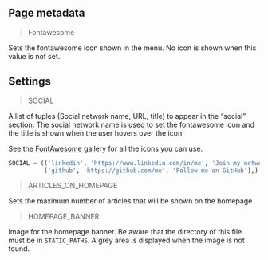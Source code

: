 

## Page metadata

> Fontawesome

Sets the fontawesome icon shown in the menu. No icon is shown when this value is not set.

## Settings

> SOCIAL

A list of tuples (Social network name, URL, title) to appear in the “social” section. 
The social network name is used to set the fontawesome icon and the title is shown when the user hovers over the icon.

See the [FontAwesome gallery](https://fontawesome.com/icons?d=gallery&m=free) for all the icons you can use.

```python
SOCIAL = (('linkedin', 'https://www.linkedin.com/in/me', 'Join my network'),
          ('github', 'https://github.com/me', 'Follow me on GitHub'),)
```

> ARTICLES_ON_HOMEPAGE

Sets the maximum number of articles that will be shown on the homepage

> HOMEPAGE_BANNER

Image for the homepage banner. Be aware that the directory of this file must be in `STATIC_PATHS`.
A grey area is displayed when the image is not found.